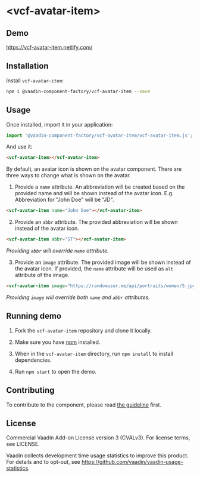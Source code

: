 # &lt;vcf-avatar-item&gt;

## Demo

https://vcf-avatar-item.netlify.com/

## Installation

Install `vcf-avatar-item`:

```sh
npm i @vaadin-component-factory/vcf-avatar-item --save
```

## Usage

Once installed, import it in your application:

```js
import '@vaadin-component-factory/vcf-avatar-item/vcf-avatar-item.js';
```

And use it:

```html
<vcf-avatar-item></vcf-avatar-item>
```

By default, an avatar icon is shown on the avatar component. There are three ways to change what is shown on the avatar.

1.  Provide a `name` attribute. An abbreviation will be created based on the provided name and will be shown instead of the avatar icon. E.g. Abbreviation for "John Doe" will be "JD".

```html
<vcf-avatar-item name="John Doe"></vcf-avatar-item>
```

2.  Provide an `abbr` attribute. The provided abbreviation will be shown instead of the avatar icon.

```html
<vcf-avatar-item abbr="ST"></vcf-avatar-item>
```

*Providing `abbr` will override `name` attribute.*

3.  Provide an `image` attribute. The provided image will be shown instead of the avatar icon. If provided, the `name` attribute will be used as `alt` attribute of the image.

```html
<vcf-avatar-item image="https://randomuser.me/api/portraits/women/5.jpg" name="Jane Doe"></vcf-avatar-item>
```

*Providing `image` will override both `name` and `abbr` attributes.*

## Running demo

1. Fork the `vcf-avatar-item` repository and clone it locally.

1. Make sure you have [npm](https://www.npmjs.com/) installed.

1. When in the `vcf-avatar-item` directory, run `npm install` to install dependencies.

1. Run `npm start` to open the demo.

## Contributing

To contribute to the component, please read [the guideline](https://github.com/vaadin/vaadin-core/blob/master/CONTRIBUTING.md) first.

## License

Commercial Vaadin Add-on License version 3 (CVALv3). For license terms, see LICENSE.

Vaadin collects development time usage statistics to improve this product. For details and to opt-out, see https://github.com/vaadin/vaadin-usage-statistics.
